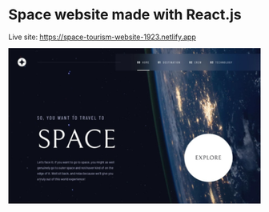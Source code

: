 # Space website made with React.js 

Live site: https://space-tourism-website-1923.netlify.app 


![Design preview for the space-tourism-website challenge](./public/assets/desktop-preview.png)


